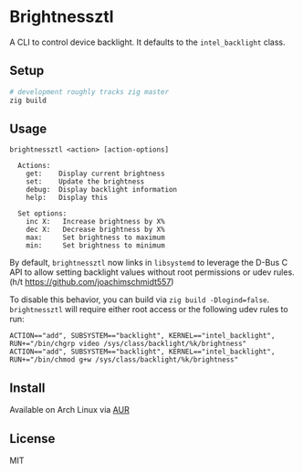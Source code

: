 # Brightnessztl
A CLI to control device backlight. It defaults to the `intel_backlight` class.

## Setup
```sh
# development roughly tracks zig master
zig build
```

## Usage
```
brightnessztl <action> [action-options]

  Actions:
    get:    Display current brightness
    set:    Update the brightness
    debug:  Display backlight information
    help:   Display this

  Set options:
    inc X:   Increase brightness by X%
    dec X:   Decrease brightness by X%
    max:     Set brightness to maximum
    min:     Set brightness to minimum
```

By default, `brightnessztl` now links in `libsystemd` to leverage the D-Bus C
API to allow setting backlight values without root permissions or udev rules.
(h/t https://github.com/joachimschmidt557)

To disable this behavior, you can build via `zig build -Dlogind=false`.
`brightnessztl` will require either root access or the following udev rules to
run:

```
ACTION=="add", SUBSYSTEM=="backlight", KERNEL=="intel_backlight", RUN+="/bin/chgrp video /sys/class/backlight/%k/brightness"
ACTION=="add", SUBSYSTEM=="backlight", KERNEL=="intel_backlight", RUN+="/bin/chmod g+w /sys/class/backlight/%k/brightness"
```

## Install
Available on Arch Linux via [AUR](https://aur.archlinux.org/packages/brightnessztl/)

## License
MIT
